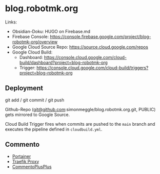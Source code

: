 # blog.robotmk.org

Links: 

- Obsidian-Doku: HUGO on Firebase.md
- Firebase Console: https://console.firebase.google.com/project/blog-robotmk-org/overview
- Google Cloud Source Repo: https://source.cloud.google.com/repos
- Google Cloud Build: 
  - Dashboard: https://console.cloud.google.com/cloud-build/dashboard?project=blog-robotmk-org
  - Trigger: https://console.cloud.google.com/cloud-build/triggers?project=blog-robotmk-org

## Deployment 

git add / git commit / git push 

Github-Repo (git@github.com:simonmeggle/blog.robotmk.org.git, PUBLIC) gets mirrored to Google Source. 


Cloud Build Trigger fires when commits are pushed to the `main` branch and executes the pipeline defined in `cloudbuild.yml`.


## Commento

- [Portainer](https://portainer.robotmk.org/)
- [Traefik Proxy](https://traefik.robotmk.org/)
- [CommentoPlusPlus](https://commento.robotmk.org/dashboard)


